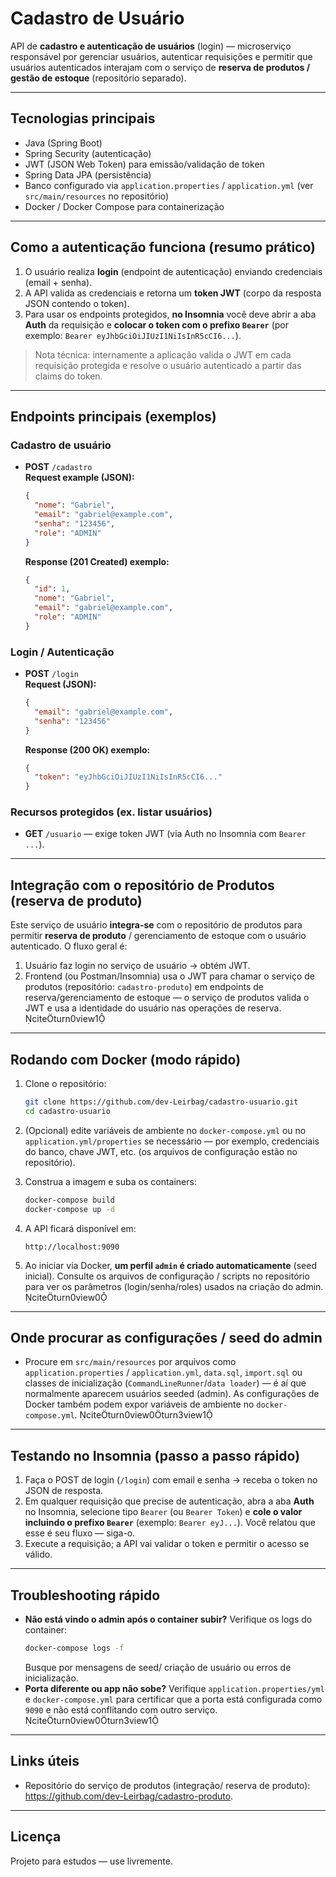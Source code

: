 # Cadastro de Usuário

API de **cadastro e autenticação de usuários** (login) — microserviço responsável por gerenciar usuários, autenticar requisições e permitir que usuários autenticados interajam com o serviço de **reserva de produtos / gestão de estoque** (repositório separado).

---

## Tecnologias principais

- Java (Spring Boot)
- Spring Security (autenticação)
- JWT (JSON Web Token) para emissão/validação de token
- Spring Data JPA (persistência)
- Banco configurado via `application.properties` / `application.yml` (ver `src/main/resources` no repositório)
- Docker / Docker Compose para containerização

---

## Como a autenticação funciona (resumo prático)

1. O usuário realiza **login** (endpoint de autenticação) enviando credenciais (email + senha).
2. A API valida as credenciais e retorna um **token JWT** (corpo da resposta JSON contendo o token).
3. Para usar os endpoints protegidos, **no Insomnia** você deve abrir a aba **Auth** da requisição e **colocar o token com o prefixo `Bearer`** (por exemplo: `Bearer eyJhbGciOiJIUzI1NiIsInR5cCI6...`).  

> Nota técnica: internamente a aplicação valida o JWT em cada requisição protegida e resolve o usuário autenticado a partir das claims do token.

---

## Endpoints principais (exemplos)

### Cadastro de usuário
- **POST** `/cadastro`  
  **Request example (JSON):**
  ```json
  {
    "nome": "Gabriel",
    "email": "gabriel@example.com",
    "senha": "123456",
    "role": "ADMIN"
  }
  ```
  **Response (201 Created) exemplo:**
  ```json
  {
    "id": 1,
    "nome": "Gabriel",
    "email": "gabriel@example.com",
    "role": "ADMIN"
  }
  ```

### Login / Autenticação
- **POST** `/login`  
  **Request (JSON):**
  ```json
  {
    "email": "gabriel@example.com",
    "senha": "123456"
  }
  ```
  **Response (200 OK) exemplo:**
  ```json
  {
    "token": "eyJhbGciOiJIUzI1NiIsInR5cCI6..."
  }
  ```

### Recursos protegidos (ex. listar usuários)
- **GET** `/usuario` — exige token JWT (via Auth no Insomnia com `Bearer ...`).

---

## Integração com o repositório de Produtos (reserva de produto)

Este serviço de usuário **integra-se** com o repositório de produtos para permitir **reserva de produto** / gerenciamento de estoque com o usuário autenticado. O fluxo geral é:

1. Usuário faz login no serviço de usuário → obtém JWT.
2. Frontend (ou Postman/Insomnia) usa o JWT para chamar o serviço de produtos (repositório: `cadastro-produto`) em endpoints de reserva/gerenciamento de estoque — o serviço de produtos valida o JWT e usa a identidade do usuário nas operações de reserva. citeturn0view1

---

## Rodando com Docker (modo rápido)

1. Clone o repositório:
   ```bash
   git clone https://github.com/dev-Leirbag/cadastro-usuario.git
   cd cadastro-usuario
   ```

2. (Opcional) edite variáveis de ambiente no `docker-compose.yml` ou no `application.yml/properties` se necessário — por exemplo, credenciais do banco, chave JWT, etc. (os arquivos de configuração estão no repositório).

3. Construa a imagem e suba os containers:
   ```bash
   docker-compose build
   docker-compose up -d
   ```

4. A API ficará disponível em:
   ```
   http://localhost:9090
   ```

5. Ao iniciar via Docker, **um perfil `admin` é criado automaticamente** (seed inicial). Consulte os arquivos de configuração / scripts no repositório para ver os parâmetros (login/senha/roles) usados na criação do admin. citeturn0view0

---

## Onde procurar as configurações / seed do admin

- Procure em `src/main/resources` por arquivos como `application.properties` / `application.yml`, `data.sql`, `import.sql` ou classes de inicialização (`CommandLineRunner`/`data loader`) — é aí que normalmente aparecem usuários seeded (admin). As configurações de Docker também podem expor variáveis de ambiente no `docker-compose.yml`. citeturn0view0turn3view1

---

## Testando no Insomnia (passo a passo rápido)

1. Faça o POST de login (`/login`) com email e senha -> receba o token no JSON de resposta.
2. Em qualquer requisição que precise de autenticação, abra a aba **Auth** no Insomnia, selecione tipo `Bearer` (ou `Bearer Token`) e **cole o valor incluindo o prefixo `Bearer`** (exemplo: `Bearer eyJ...`). Você relatou que esse é seu fluxo — siga-o.  
3. Execute a requisição; a API vai validar o token e permitir o acesso se válido.

---

## Troubleshooting rápido

- **Não está vindo o admin após o container subir?** Verifique os logs do container:
  ```bash
  docker-compose logs -f
  ```
  Busque por mensagens de seed/ criação de usuário ou erros de inicialização.
- **Porta diferente ou app não sobe?** Verifique `application.properties/yml` e `docker-compose.yml` para certificar que a porta está configurada como `9090` e não está conflitando com outro serviço. citeturn0view0turn3view1

---

## Links úteis

- Repositório do serviço de produtos (integração/ reserva de produto): https://github.com/dev-Leirbag/cadastro-produto.

---

## Licença
Projeto para estudos — use livremente.

